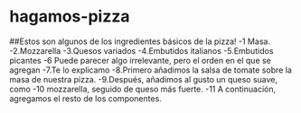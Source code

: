 # hagamos-pizza
##Estos son algunos de los ingredientes básicos de la pizza!
-1 Masa.
-2.Mozzarella
-3.Quesos variados
-4.Embutidos italianos
-5.Embutidos picantes
-6 Puede parecer algo irrelevante, pero el orden en el que se agregan 
-7.Te lo explicamo
-8.Primero añadimos la salsa de tomate sobre la masa de nuestra pizza.
-9.Después, añadimos al gusto un queso suave, como -10 mozzarella, seguido de queso más fuerte.
-11 A continuación, agregamos el resto de los componentes.

